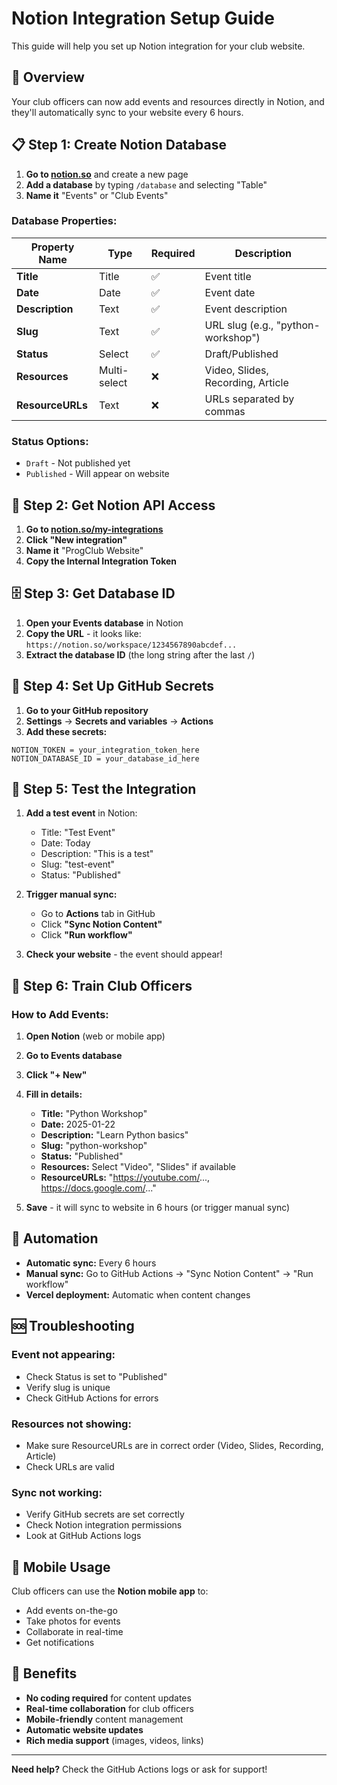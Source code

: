 # Notion Integration Setup Guide

This guide will help you set up Notion integration for your club website.

## 🎯 **Overview**

Your club officers can now add events and resources directly in Notion, and they'll automatically sync to your website every 6 hours.

## 📋 **Step 1: Create Notion Database**

1. **Go to [notion.so](https://notion.so)** and create a new page
2. **Add a database** by typing `/database` and selecting "Table"
3. **Name it** "Events" or "Club Events"

### **Database Properties:**

| Property Name | Type | Required | Description |
|---------------|------|----------|-------------|
| **Title** | Title | ✅ | Event title |
| **Date** | Date | ✅ | Event date |
| **Description** | Text | ✅ | Event description |
| **Slug** | Text | ✅ | URL slug (e.g., "python-workshop") |
| **Status** | Select | ✅ | Draft/Published |
| **Resources** | Multi-select | ❌ | Video, Slides, Recording, Article |
| **ResourceURLs** | Text | ❌ | URLs separated by commas |

### **Status Options:**
- `Draft` - Not published yet
- `Published` - Will appear on website

## 🔑 **Step 2: Get Notion API Access**

1. **Go to [notion.so/my-integrations](https://notion.so/my-integrations)**
2. **Click "New integration"**
3. **Name it** "ProgClub Website"
4. **Copy the Internal Integration Token**

## 🗄️ **Step 3: Get Database ID**

1. **Open your Events database** in Notion
2. **Copy the URL** - it looks like: `https://notion.so/workspace/1234567890abcdef...`
3. **Extract the database ID** (the long string after the last `/`)

## 🔧 **Step 4: Set Up GitHub Secrets**

1. **Go to your GitHub repository**
2. **Settings** → **Secrets and variables** → **Actions**
3. **Add these secrets:**

```
NOTION_TOKEN = your_integration_token_here
NOTION_DATABASE_ID = your_database_id_here
```

## 📝 **Step 5: Test the Integration**

1. **Add a test event** in Notion:
   - Title: "Test Event"
   - Date: Today
   - Description: "This is a test"
   - Slug: "test-event"
   - Status: "Published"

2. **Trigger manual sync:**
   - Go to **Actions** tab in GitHub
   - Click **"Sync Notion Content"**
   - Click **"Run workflow"**

3. **Check your website** - the event should appear!

## 🎉 **Step 6: Train Club Officers**

### **How to Add Events:**

1. **Open Notion** (web or mobile app)
2. **Go to Events database**
3. **Click "+ New"**
4. **Fill in details:**
   - **Title:** "Python Workshop"
   - **Date:** 2025-01-22
   - **Description:** "Learn Python basics"
   - **Slug:** "python-workshop"
   - **Status:** "Published"
   - **Resources:** Select "Video", "Slides" if available
   - **ResourceURLs:** "https://youtube.com/..., https://docs.google.com/..."

5. **Save** - it will sync to website in 6 hours (or trigger manual sync)

## 🔄 **Automation**

- **Automatic sync:** Every 6 hours
- **Manual sync:** Go to GitHub Actions → "Sync Notion Content" → "Run workflow"
- **Vercel deployment:** Automatic when content changes

## 🆘 **Troubleshooting**

### **Event not appearing:**
- Check Status is set to "Published"
- Verify slug is unique
- Check GitHub Actions for errors

### **Resources not showing:**
- Make sure ResourceURLs are in correct order (Video, Slides, Recording, Article)
- Check URLs are valid

### **Sync not working:**
- Verify GitHub secrets are set correctly
- Check Notion integration permissions
- Look at GitHub Actions logs

## 📱 **Mobile Usage**

Club officers can use the **Notion mobile app** to:
- Add events on-the-go
- Take photos for events
- Collaborate in real-time
- Get notifications

## 🎯 **Benefits**

- **No coding required** for content updates
- **Real-time collaboration** for club officers
- **Mobile-friendly** content management
- **Automatic website updates**
- **Rich media support** (images, videos, links)

---

**Need help?** Check the GitHub Actions logs or ask for support! 